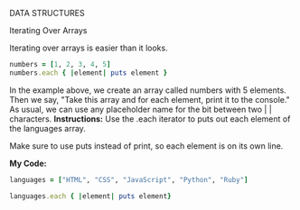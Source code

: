 DATA STRUCTURES

Iterating Over Arrays

Iterating over arrays is easier than it looks.
```Ruby
numbers = [1, 2, 3, 4, 5]
numbers.each { |element| puts element }
```
In the example above, we create an array called numbers with 5 elements.
Then we say, "Take this array and for each element, print it to the console." As usual, we can use any placeholder name for the bit between two | | characters.
**Instructions:**
Use the .each iterator to puts out each element of the languages array.

Make sure to use puts instead of print, so each element is on its own line.

**My Code:**
```Ruby
languages = ["HTML", "CSS", "JavaScript", "Python", "Ruby"]

languages.each { |element| puts element}
```
